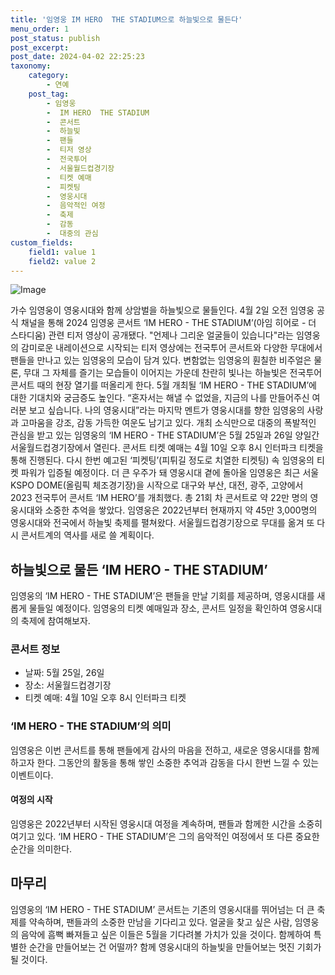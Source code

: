 ```yaml
---
title: '임영웅 IM HERO  THE STADIUM으로 하늘빛으로 물든다'
menu_order: 1
post_status: publish
post_excerpt: 
post_date: 2024-04-02 22:25:23
taxonomy:
    category:
        - 연예
    post_tag:
        - 임영웅
        -  IM HERO  THE STADIUM
        -  콘서트
        -  하늘빛
        -  팬들
        -  티저 영상
        -  전국투어
        -  서울월드컵경기장
        -  티켓 예매
        -  피켓팅
        -  영웅시대
        -  음악적인 여정
        -  축제
        -  감동
        -  대중의 관심
custom_fields:
    field1: value 1
    field2: value 2
---
```


![Image](https://mimgnews.pstatic.net/image/609/2024/04/02/202404020802530410_1_20240402080806058.jpg?type=w540)

가수 임영웅이 영웅시대와 함께 상암벌을 하늘빛으로 물들인다. 4월 2일 오전 임영웅 공식 채널을 통해 2024 임영웅 콘서트 ‘IM HERO - THE STADIUM’(아임 히어로 - 더 스타디움) 관련 티저 영상이 공개됐다. "언제나 그리운 얼굴들이 있습니다"라는 임영웅의 감미로운 내레이션으로 시작되는 티저 영상에는 전국투어 콘서트와 다양한 무대에서 팬들을 만나고 있는 임영웅의 모습이 담겨 있다. 변함없는 임영웅의 훤칠한 비주얼은 물론, 무대 그 자체를 즐기는 모습들이 이어지는 가운데 찬란히 빛나는 하늘빛은 전국투어 콘서트 때의 현장 열기를 떠올리게 한다. 
5월 개최될 ‘IM HERO - THE STADIUM’에 대한 기대치와 궁금증도 높인다. “혼자서는 해낼 수 없었을, 지금의 나를 만들어주신 여러분 보고 싶습니다. 나의 영웅시대”라는 마지막 멘트가 영웅시대를 향한 임영웅의 사랑과 고마움을 강조, 감동 가득한 여운도 남기고 있다. 개최 소식만으로 대중의 폭발적인 관심을 받고 있는 임영웅의 ‘IM HERO - THE STADIUM’은 5월 25일과 26일 양일간 서울월드컵경기장에서 열린다.
콘서트 티켓 예매는 4월 10일 오후 8시 인터파크 티켓을 통해 진행된다. 다시 한번 예고된 ‘피켓팅’(피튀길 정도로 치열한 티켓팅) 속 임영웅의 티켓 파워가 입증될 예정이다. 더 큰 우주가 돼 영웅시대 곁에 돌아올 임영웅은 최근 서울 KSPO DOME(올림픽 체조경기장)을 시작으로 대구와 부산, 대전, 광주, 고양에서 2023 전국투어 콘서트 ‘IM HERO’를 개최했다. 총 21회 차 콘서트로 약 22만 명의 영웅시대와 소중한 추억을 쌓았다. 임영웅은 2022년부터 현재까지 약 45만 3,000명의 영웅시대와 전국에서 하늘빛 축제를 펼쳐왔다. 서울월드컵경기장으로 무대를 옮겨 또 다시 콘서트계의 역사를 새로 쓸 계획이다.
## 하늘빛으로 물든 ‘IM HERO - THE STADIUM’
임영웅의 ‘IM HERO - THE STADIUM’은 팬들을 만날 기회를 제공하며, 영웅시대를 새롭게 물들일 예정이다. 임영웅의 티켓 예매일과 장소, 콘서트 일정을 확인하여 영웅시대의 축제에 참여해보자.
### 콘서트 정보
- 날짜: 5월 25일, 26일
- 장소: 서울월드컵경기장
- 티켓 예매: 4월 10일 오후 8시 인터파크 티켓
### ‘IM HERO - THE STADIUM’의 의미
임영웅은 이번 콘서트를 통해 팬들에게 감사의 마음을 전하고, 새로운 영웅시대를 함께하고자 한다. 그동안의 활동을 통해 쌓인 소중한 추억과 감동을 다시 한번 느낄 수 있는 이벤트이다.
#### 여정의 시작
임영웅은 2022년부터 시작된 영웅시대 여정을 계속하며, 팬들과 함께한 시간을 소중히 여기고 있다. ‘IM HERO - THE STADIUM’은 그의 음악적인 여정에서 또 다른 중요한 순간을 의미한다.
## 마무리
임영웅의 ‘IM HERO - THE STADIUM’ 콘서트는 기존의 영웅시대를 뛰어넘는 더 큰 축제를 약속하며, 팬들과의 소중한 만남을 기다리고 있다. 얼굴을 찾고 싶은 사람, 임영웅의 음악에 흠뻑 빠져들고 싶은 이들은 5월을 기다려볼 가치가 있을 것이다. 함께하여 특별한 순간을 만들어보는 건 어떨까? 함께 영웅시대의 하늘빛을 만들어보는 멋진 기회가 될 것이다.
